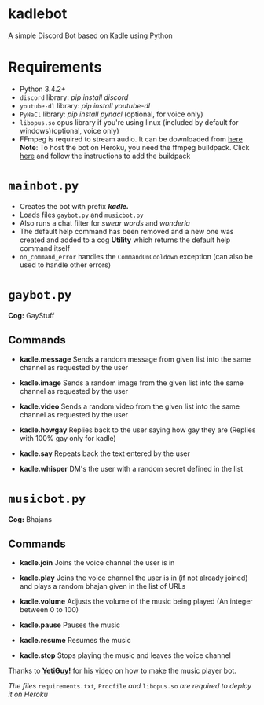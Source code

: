 # kadlebot
A simple Discord Bot based on Kadle using Python

Requirements
===========
* Python 3.4.2+
* `discord` library: _pip install discord_
* `youtube-dl` library: _pip install youtube-dl_
* `PyNaCl` library: _pip install pynacl_ (optional, for voice only)
* `libopus.so` opus library if you're using linux (included by default for windows)(optional, voice only)
* FFmpeg is required to stream audio. It can be downloaded from [here](https://www.ffmpeg.org/download.html "FFmpeg")
**Note**: To host the bot on Heroku, you need the ffmpeg buildpack. Click [here](https://elements.heroku.com/buildpacks/jonathanong/heroku-buildpack-ffmpeg-latest) and follow the instructions to add the buildpack

`mainbot.py`
===========
* Creates the bot with prefix **_kadle._**
* Loads files `gaybot.py` and `musicbot.py`
* Also runs a chat filter for _swear words_ and _wonderla_
* The default help command has been removed and a new one was created and added to a cog **Utility** which returns the default help command itself
* `on_command_error` handles the `CommandOnCooldown` exception (can also be used to handle other errors)

`gaybot.py`
==========
**Cog:** GayStuff

Commands
--------------
- **kadle.message**
Sends a random message from given list into the same channel as requested by the user

- **kadle.image**
Sends a random image from the given list into the same channel as requested by the user

- **kadle.video**
Sends a random video from the given list into the same channel as requested by the user

- **kadle.howgay**
Replies back to the user saying how gay they are (Replies with 100% gay only for kadle)

- **kadle.say**
Repeats back the text entered by the user

- **kadle.whisper**
DM's the user with a random secret defined in the list

`musicbot.py`
==========
**Cog:** Bhajans

Commands
--------------
- **kadle.join**
Joins the voice channel the user is in

- **kadle.play**
Joins the voice channel the user is in (if not already joined) and plays a random bhajan given in the list of URLs

- **kadle.volume**
Adjusts the volume of the music being played 
(An integer between 0 to 100)

- **kadle.pause**
Pauses the music

- **kadle.resume**
Resumes the music

- **kadle.stop**
Stops playing the music and leaves the voice channel

Thanks to [**YetiGuy!**](https://www.youtube.com/channel/UCkPxP6J6LPBm6Ce-XAeojXQ "Channel: YetiGuy!") for his [video](https://www.youtube.com/watch?v=FpRzDY0-I1o "YetiGuy!: Create a working music bot! Discord.py & python") on how to make the music player bot.

_The files_ `requirements.txt`_,_ `Procfile` _and_ `libopus.so` _are required to deploy it on Heroku_
